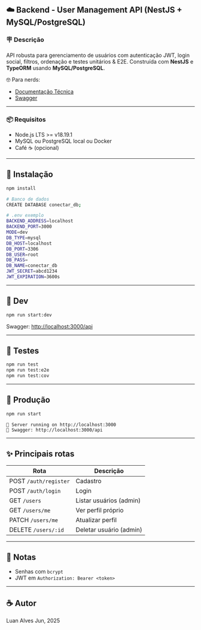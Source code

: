 ## ☁️ Backend - User Management API (NestJS + MySQL/PostgreSQL)

### 🪧 Descrição

API robusta para gerenciamento de usuários com autenticação JWT, login social, filtros, ordenação e testes unitários & E2E. Construída com **NestJS** e **TypeORM** usando **MySQL/PostgreSQL**.

🤓 Para nerds:

* [Documentação Técnica](/backend/docs/)
* [Swagger](http://localhost:3000/api)

---

### 📦 Requisitos

* Node.js LTS >= v18.19.1
* MySQL ou PostgreSQL local ou Docker
* Café ☕ (opcional)

---

## 🚀 Instalação

```bash
npm install

# Banco de dados
CREATE DATABASE conectar_db;

# .env exemplo
BACKEND_ADDRESS=localhost
BACKEND_PORT=3000
MODE=dev
DB_TYPE=mysql
DB_HOST=localhost
DB_PORT=3306
DB_USER=root
DB_PASS=
DB_NAME=conectar_db
JWT_SECRET=abcd1234
JWT_EXPIRATION=3600s
```

---

## 🦎 Dev

```bash
npm run start:dev
```

Swagger: [http://localhost:3000/api](http://localhost:3000/api)

---

## 🧪 Testes

```bash
npm run test
npm run test:e2e
npm run test:cov
```

---

## 🎉 Produção

```bash
npm run start
```

```
🚀 Server running on http://localhost:3000
📑 Swagger: http://localhost:3000/api
```

---

## ✨ Principais rotas

| Rota                  | Descrição               |
| --------------------- | ----------------------- |
| POST `/auth/register` | Cadastro                |
| POST `/auth/login`    | Login                   |
| GET `/users`          | Listar usuários (admin) |
| GET `/users/me`       | Ver perfil próprio      |
| PATCH `/users/me`     | Atualizar perfil        |
| DELETE `/users/:id`   | Deletar usuário (admin) |

---

## 📜 Notas

* Senhas com `bcrypt`
* JWT em `Authorization: Bearer <token>`
---

## ☕ Autor

Luan Alves
Jun, 2025

